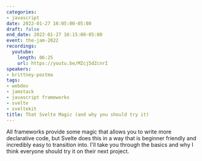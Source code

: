 ```yaml
---
categories:
- javascript
date: 2022-01-27 16:05:00-05:00
draft: false
end_date: 2022-01-27 16:15:00-05:00
event: the-jam-2022
recordings:
  youtube:
    length: 06:25
    url: https://youtu.be/MZcj5dZcnrI
speakers:
- brittney-postma
tags:
- webdev
- jamstack
- javascript frameworks
- svelte
- sveltekit
title: That Svelte Magic (and why you should try it)
---
```



All frameworks provide some magic that allows you to write more declarative code, but Svelte does this in a way that is beginner friendly and incredibly easy to transition into. I'll take you through the basics and why I think everyone should try it on their next project.
